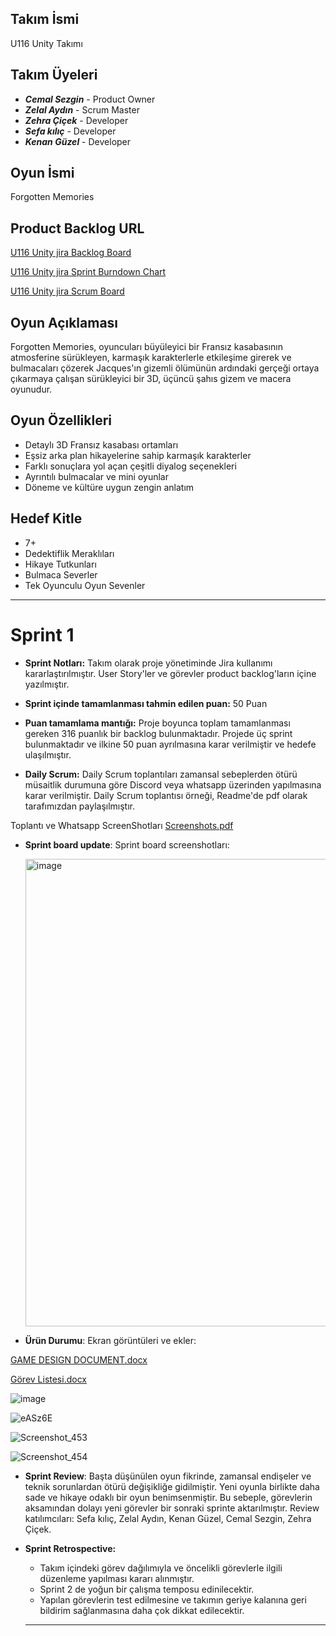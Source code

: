 ## Takım İsmi
U116 Unity Takımı

## Takım Üyeleri
- ***Cemal Sezgin*** - Product Owner
- ***Zelal Aydın*** - Scrum Master
- ***Zehra Çiçek*** - Developer
- ***Sefa kılıç*** - Developer
- ***Kenan Güzel*** - Developer 

## Oyun İsmi
Forgotten Memories

## Product Backlog URL
[U116 Unity jira Backlog Board](https://zelall2222.atlassian.net/jira/software/projects/SCRUM/boards/1/backlog?assignee=unassigned%2C712020%3A77762945-6a78-400b-8455-ea64bf3e6578&atlOrigin=eyJpIjoiM2FhM2EwNmRjYmE5NDgxZTlkMTdmMDJkNTFjNjhlY2MiLCJwIjoiaiJ9)

[U116 Unity jira Sprint Burndown Chart](https://zelall2222.atlassian.net/jira/software/projects/SCRUM/boards/1/reports/burndown?source=overview&atlOrigin=eyJpIjoiYTVlYzE0MjIyN2UyNGU0OGIzNzRkNzQ5MGJmMTg5NzciLCJwIjoiaiJ9)

[U116 Unity jira Scrum Board](https://zelall2222.atlassian.net/jira/software/projects/SCRUM/boards/1?atlOrigin=eyJpIjoiYzAyYTJlMmI4NWE5NGRhZmE2NDhjNWQ5MTMzNGFmMzYiLCJwIjoiaiJ9)

## Oyun Açıklaması
Forgotten Memories, oyuncuları büyüleyici bir Fransız kasabasının atmosferine sürükleyen, karmaşık karakterlerle etkileşime girerek ve bulmacaları çözerek Jacques'ın gizemli ölümünün ardındaki gerçeği ortaya çıkarmaya çalışan sürükleyici bir 3D, üçüncü şahıs gizem ve macera oyunudur.

## Oyun Özellikleri
- Detaylı 3D Fransız kasabası ortamları
- Eşsiz arka plan hikayelerine sahip karmaşık karakterler
- Farklı sonuçlara yol açan çeşitli diyalog seçenekleri
- Ayrıntılı bulmacalar ve mini oyunlar
- Döneme ve kültüre uygun zengin anlatım

## Hedef Kitle
- 7+
- Dedektiflik Meraklıları
- Hikaye Tutkunları
- Bulmaca Severler
- Tek Oyunculu Oyun Sevenler
  
---
# Sprint 1
- **Sprint Notları:** Takım olarak proje yönetiminde Jira kullanımı kararlaştırılmıştır. User Story'ler ve görevler product backlog'ların içine yazılmıştır.

- **Sprint içinde tamamlanması tahmin edilen puan:** 50 Puan

-	**Puan tamamlama mantığı:** Proje boyunca toplam tamamlanması gereken 316 puanlık bir backlog bulunmaktadır. Projede üç sprint bulunmaktadır ve ilkine 50 puan ayrılmasına karar verilmiştir ve hedefe ulaşılmıştır.

-	**Daily Scrum:** Daily Scrum toplantıları zamansal sebeplerden ötürü müsaitlik durumuna göre Discord veya whatsapp üzerinden yapılmasına karar verilmiştir. Daily Scrum toplantısı örneği, Readme'de pdf olarak tarafımızdan paylaşılmıştır.

Toplantı ve Whatsapp ScreenShotları [Screenshots.pdf](https://github.com/user-attachments/files/16120535/Screenshots.pdf)

- **Sprint board update**: Sprint board screenshotları:

  <img width="748" alt="image" src="https://github.com/ZelalDev/OUA_Bootcamp_116/assets/152691825/b5d9ae0b-7533-4fbe-ae06-733f68a62ad7">

- **Ürün Durumu**: Ekran görüntüleri ve ekler:


[GAME DESIGN DOCUMENT.docx](https://github.com/user-attachments/files/16118960/GAME.DESIGN.DOCUMENT.docx)

[Görev Listesi.docx](https://github.com/user-attachments/files/16118959/Gorev.Listesi.docx)

![image](https://github.com/ZelalDev/OUA_Bootcamp_116/assets/152691825/0660e3b4-b1fa-4c7e-ba99-0a0c654f3850)

![eASz6E](https://github.com/ZelalDev/OUA_Bootcamp_116/assets/152691825/ec6e0089-ca0e-45de-bfe3-15a61159917d)

![Screenshot_453](https://github.com/ZelalDev/OUA_Bootcamp_116/assets/152691825/1f2a0485-a4e7-4307-9d8a-bc9b184ab18c)

![Screenshot_454](https://github.com/ZelalDev/OUA_Bootcamp_116/assets/152691825/e74a6688-acb4-4c8d-8929-309a1dc6c85d)

- **Sprint Review**:
Başta düşünülen oyun fikrinde, zamansal endişeler ve teknik sorunlardan ötürü değişikliğe gidilmiştir. Yeni oyunla birlikte daha sade ve hikaye odaklı bir oyun benimsenmiştir. Bu sebeple, görevlerin aksamından dolayı yeni görevler bir sonraki sprinte aktarılmıştır. Review katılımcıları: Sefa kılıç, Zelal Aydın, Kenan Güzel, Cemal Sezgin, Zehra Çiçek.

- **Sprint Retrospective:**
  - Takım içindeki görev dağılımıyla ve öncelikli görevlerle ilgili düzenleme yapılması kararı alınmıştır.
  - Sprint 2 de yoğun bir çalışma temposu edinilecektir.
  - Yapılan görevlerin test edilmesine ve takımın geriye kalanına geri bildirim sağlanmasına daha çok dikkat edilecektir.
 
  ---



